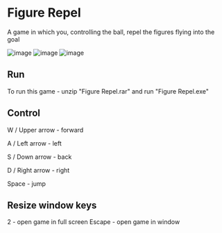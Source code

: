 # Figure Repel
A game in which you, controlling the ball, repel the figures flying into the goal

![image](https://github.com/Jktain/NewGame/assets/80411798/d4ab41dc-dd76-4874-a9ff-731c5ee9fe5f)
![image](https://github.com/Jktain/NewGame/assets/80411798/31355e66-ef91-448c-b26f-df36421a3613)
![image](https://github.com/Jktain/NewGame/assets/80411798/28981e12-eb1e-47f1-9353-bd8048b069a8)

## Run
To run this game - unzip "Figure Repel.rar" and run "Figure Repel.exe"

## Сontrol
W / Upper arrow - forward

A / Left arrow - left

S / Down arrow - back

D / Right arrow - right

Space - jump

## Resize window keys
2 - open game in full screen
Escape - open game in window

